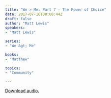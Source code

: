 ```yaml
---
title: "We > Me: Part 7 - The Power of Choice"
date: 2017-07-16T08:00:44Z
draft: false
author: "Matt Lewis"
speakers:
- "Matt Lewis"

series:
- "We &gt; Me"

books:
- "Matthew"

topics:
- "Community"

---
```

[Download audio.](http://renownchurch.s3.amazonaws.com/sermons/2017/07/2017-07-16_WeMe-Pt7_LQ.mp3)